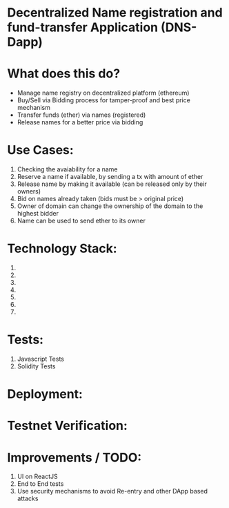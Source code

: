 # Decentralized Name registration and fund-transfer Application (DNS-Dapp)

# What does this do?

  - Manage name registry on decentralized platform (ethereum)
  - Buy/Sell via Bidding process for tamper-proof and best price mechanism
  - Transfer funds (ether) via names (registered)
  - Release names for a better price via bidding
    
# Use Cases:
  
1.  Checking the avaiability for a name
2.	Reserve a name if available, by sending a tx with amount of ether
3.	Release name by making it available (can be released only by their owners)
5.	Bid on names already taken (bids must be > original price)
7.	Owner of domain can change the ownership of the domain to the highest bidder
8.	Name can be used to send ether to its owner


# Technology Stack:

1. 
2.
3.
4.
5.
6.
7.

# Tests:

1. Javascript Tests
2. Solidity Tests

# Deployment:




# Testnet Verification:



# Improvements / TODO:

1. UI on ReactJS
2. End to End tests
3. Use security mechanisms to avoid Re-entry and other DApp based attacks
